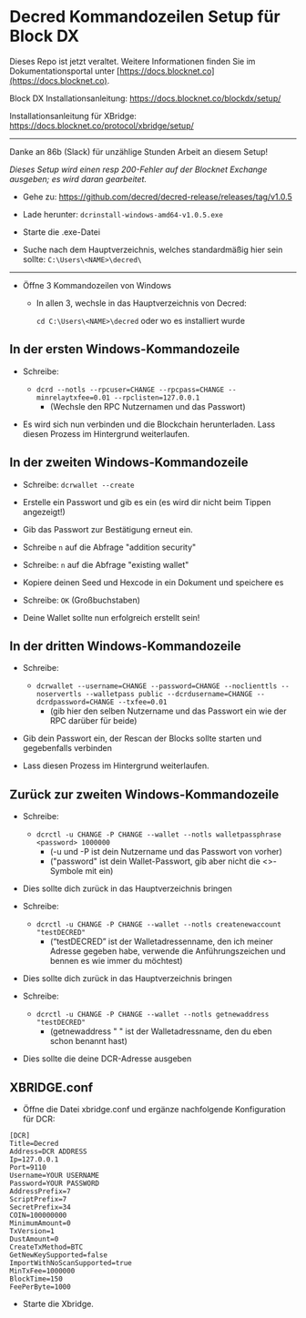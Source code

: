 # Decred Kommandozeilen Setup für Block DX

Dieses Repo ist jetzt veraltet. Weitere Informationen finden Sie im Dokumentationsportal unter [https://docs.blocknet.co](https://docs.blocknet.co).

Block DX Installationsanleitung:
https://docs.blocknet.co/blockdx/setup/

Installationsanleitung für XBridge:
https://docs.blocknet.co/protocol/xbridge/setup/

---

Danke an 86b (Slack) für unzählige Stunden Arbeit an diesem Setup!

*Dieses Setup wird einen resp 200-Fehler auf der Blocknet Exchange ausgeben; es wird daran gearbeitet.* 

* Gehe zu: https://github.com/decred/decred-release/releases/tag/v1.0.5

* Lade herunter: `dcrinstall-windows-amd64-v1.0.5.exe`

* Starte die .exe-Datei

* Suche nach dem Hauptverzeichnis, welches standardmäßig hier sein sollte: `C:\Users\<NAME>\decred\ `

---

* Öffne 3 Kommandozeilen von Windows
  * In allen 3, wechsle in das Hauptverzeichnis von Decred:
  
	  `cd C:\Users\<NAME>\decred` oder wo es installiert wurde
    
## In der ersten Windows-Kommandozeile

* Schreibe:

  * `dcrd --notls --rpcuser=CHANGE --rpcpass=CHANGE --minrelaytxfee=0.01 --rpclisten=127.0.0.1`
  	* (Wechsle den RPC Nutzernamen und das Passwort)

* Es wird sich nun verbinden und die Blockchain herunterladen. Lass diesen Prozess im Hintergrund weiterlaufen.

## In der zweiten Windows-Kommandozeile

* Schreibe: `dcrwallet --create`

* Erstelle ein Passwort und gib es ein (es wird dir nicht beim Tippen angezeigt!) 

* Gib das Passwort zur Bestätigung erneut ein.

* Schreibe `n` auf die Abfrage "addition security"

* Schreibe: `n` auf die Abfrage "existing wallet"

* Kopiere deinen Seed und Hexcode in ein Dokument und speichere es

* Schreibe: `OK`  (Großbuchstaben)

* Deine Wallet sollte nun erfolgreich erstellt sein!

## In der dritten Windows-Kommandozeile

* Schreibe:

	* `dcrwallet --username=CHANGE --password=CHANGE --noclienttls --noservertls --walletpass public --dcrdusername=CHANGE --dcrdpassword=CHANGE --txfee=0.01`
		* (gib hier den selben Nutzername und das Passwort ein wie der RPC darüber für beide)

* Gib dein Passwort ein, der Rescan der Blocks sollte starten und gegebenfalls verbinden
  
* Lass diesen Prozess im Hintergrund weiterlaufen.

## Zurück zur zweiten Windows-Kommandozeile

* Schreibe: 

	* `dcrctl -u CHANGE -P CHANGE --wallet --notls walletpassphrase <password> 1000000`
		* (-u und -P ist dein Nutzername und das Passwort von vorher)
		* ("password" ist dein Wallet-Passwort, gib aber nicht die <>-Symbole mit ein)

* Dies sollte dich zurück in das Hauptverzeichnis bringen

* Schreibe: 

	* `dcrctl -u CHANGE -P CHANGE --wallet --notls createnewaccount "testDECRED"`
		* (“testDECRED” ist der Walletadressenname, den ich meiner Adresse gegeben habe, verwende die Anführungszeichen und bennen es wie immer du möchtest)

* Dies sollte dich zurück in das Hauptverzeichnis bringen

* Schreibe:

	* `dcrctl -u CHANGE -P CHANGE --wallet --notls getnewaddress "testDECRED"`
		* (getnewaddress " " ist der Walletadressname, den du eben schon benannt hast)

* Dies sollte die deine DCR-Adresse ausgeben

## XBRIDGE.conf

* Öffne die Datei xbridge.conf und ergänze nachfolgende Konfiguration für DCR:

```
[DCR]
Title=Decred
Address=DCR ADDRESS
Ip=127.0.0.1
Port=9110
Username=YOUR USERNAME
Password=YOUR PASSWORD
AddressPrefix=7
ScriptPrefix=7
SecretPrefix=34
COIN=100000000
MinimumAmount=0
TxVersion=1
DustAmount=0
CreateTxMethod=BTC
GetNewKeySupported=false
ImportWithNoScanSupported=true
MinTxFee=1000000
BlockTime=150
FeePerByte=1000
```

* Starte die Xbridge.

